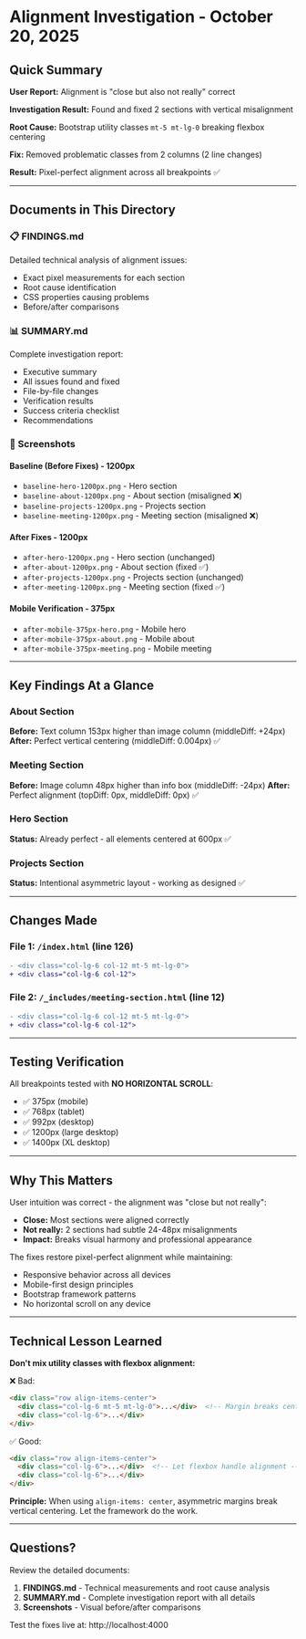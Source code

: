 # Alignment Investigation - October 20, 2025

## Quick Summary

**User Report:** Alignment is "close but also not really" correct

**Investigation Result:** Found and fixed 2 sections with vertical misalignment

**Root Cause:** Bootstrap utility classes `mt-5 mt-lg-0` breaking flexbox centering

**Fix:** Removed problematic classes from 2 columns (2 line changes)

**Result:** Pixel-perfect alignment across all breakpoints ✅

---

## Documents in This Directory

### 📋 FINDINGS.md
Detailed technical analysis of alignment issues:
- Exact pixel measurements for each section
- Root cause identification
- CSS properties causing problems
- Before/after comparisons

### 📊 SUMMARY.md
Complete investigation report:
- Executive summary
- All issues found and fixed
- File-by-file changes
- Verification results
- Success criteria checklist
- Recommendations

### 📸 Screenshots

#### Baseline (Before Fixes) - 1200px
- `baseline-hero-1200px.png` - Hero section
- `baseline-about-1200px.png` - About section (misaligned ❌)
- `baseline-projects-1200px.png` - Projects section
- `baseline-meeting-1200px.png` - Meeting section (misaligned ❌)

#### After Fixes - 1200px
- `after-hero-1200px.png` - Hero section (unchanged)
- `after-about-1200px.png` - About section (fixed ✅)
- `after-projects-1200px.png` - Projects section (unchanged)
- `after-meeting-1200px.png` - Meeting section (fixed ✅)

#### Mobile Verification - 375px
- `after-mobile-375px-hero.png` - Mobile hero
- `after-mobile-375px-about.png` - Mobile about
- `after-mobile-375px-meeting.png` - Mobile meeting

---

## Key Findings At a Glance

### About Section
**Before:** Text column 153px higher than image column (middleDiff: +24px)
**After:** Perfect vertical centering (middleDiff: 0.004px) ✅

### Meeting Section
**Before:** Image column 48px higher than info box (middleDiff: -24px)
**After:** Perfect alignment (topDiff: 0px, middleDiff: 0px) ✅

### Hero Section
**Status:** Already perfect - all elements centered at 600px ✅

### Projects Section
**Status:** Intentional asymmetric layout - working as designed ✅

---

## Changes Made

### File 1: `/index.html` (line 126)
```diff
- <div class="col-lg-6 col-12 mt-5 mt-lg-0">
+ <div class="col-lg-6 col-12">
```

### File 2: `/_includes/meeting-section.html` (line 12)
```diff
- <div class="col-lg-6 col-12 mt-5 mt-lg-0">
+ <div class="col-lg-6 col-12">
```

---

## Testing Verification

All breakpoints tested with **NO HORIZONTAL SCROLL**:
- ✅ 375px (mobile)
- ✅ 768px (tablet)
- ✅ 992px (desktop)
- ✅ 1200px (large desktop)
- ✅ 1400px (XL desktop)

---

## Why This Matters

User intuition was correct - the alignment was "close but not really":
- **Close:** Most sections were aligned correctly
- **Not really:** 2 sections had subtle 24-48px misalignments
- **Impact:** Breaks visual harmony and professional appearance

The fixes restore pixel-perfect alignment while maintaining:
- Responsive behavior across all devices
- Mobile-first design principles
- Bootstrap framework patterns
- No horizontal scroll on any device

---

## Technical Lesson Learned

**Don't mix utility classes with flexbox alignment:**

❌ Bad:
```html
<div class="row align-items-center">
  <div class="col-lg-6 mt-5 mt-lg-0">...</div>  <!-- Margin breaks centering -->
  <div class="col-lg-6">...</div>
</div>
```

✅ Good:
```html
<div class="row align-items-center">
  <div class="col-lg-6">...</div>  <!-- Let flexbox handle alignment -->
  <div class="col-lg-6">...</div>
</div>
```

**Principle:** When using `align-items: center`, asymmetric margins break vertical centering. Let the framework do the work.

---

## Questions?

Review the detailed documents:
1. **FINDINGS.md** - Technical measurements and root cause analysis
2. **SUMMARY.md** - Complete investigation report with all details
3. **Screenshots** - Visual before/after comparisons

Test the fixes live at: http://localhost:4000
